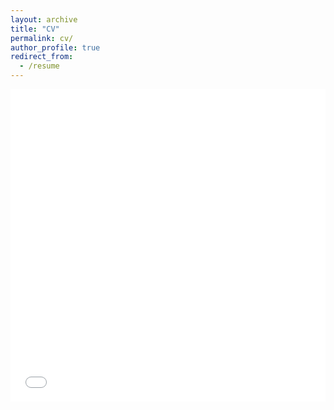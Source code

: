 ```yaml
---
layout: archive
title: "CV"
permalink: cv/
author_profile: true
redirect_from:
  - /resume
---
```


<iframe src="../files/FQin_CV_220814.pdf" width="100%" height="500" frameborder="no" border="0" marginwidth="0" marginheight="0"></iframe>
